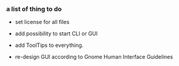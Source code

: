 ### a list of thing to do

- set license for all files

- add possibility to start CLI or GUI

- add ToolTips to everything.
- re-design GUI according to Gnome Human Interface Guidelines